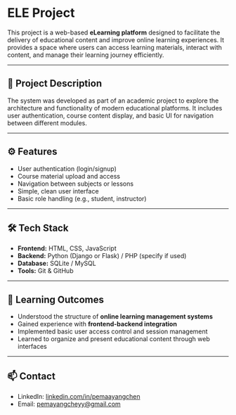 # ELE Project

This project is a web-based **eLearning platform** designed to facilitate the delivery of educational content and improve online learning experiences. It provides a space where users can access learning materials, interact with content, and manage their learning journey efficiently.

---

## 📌 Project Description

The system was developed as part of an academic project to explore the architecture and functionality of modern educational platforms. It includes user authentication, course content display, and basic UI for navigation between different modules.

---

## ⚙️ Features

- User authentication (login/signup)  
- Course material upload and access  
- Navigation between subjects or lessons  
- Simple, clean user interface  
- Basic role handling (e.g., student, instructor)

---

## 🛠️ Tech Stack

- **Frontend:** HTML, CSS, JavaScript  
- **Backend:** Python (Django or Flask) / PHP (specify if used)  
- **Database:** SQLite / MySQL  
- **Tools:** Git & GitHub

---

## 🎯 Learning Outcomes

- Understood the structure of **online learning management systems**  
- Gained experience with **frontend-backend integration**  
- Implemented basic user access control and session management  
- Learned to organize and present educational content through web interfaces

---

## 📫 Contact

- LinkedIn: [linkedin.com/in/pemaayangchen](https://www.linkedin.com/in/pemaayangchen)  
- Email: pemayangcheyy@gmail.com
